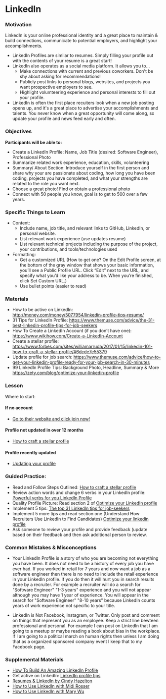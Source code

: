 # LinkedIn

### Motivation

LinkedIn is your online professional identity and a great place to maintain & build connections, communicate to potential employers, and highlight your accomplishments.

- LinkedIn Profiles are similar to resumes. Simply filling your profile out with the contents of your resume is a great start!
- LinkedIn also operates as a social media platform. It allows you to...
  - Make connections with current and previous coworkers. Don't be shy about asking for recommendations!
  - Publicly post links to personal blogs, websites, and projects you want prospective employers to see.
  - Highlight volumteering experience and personal interests to fill out your profile.
- LinkedIn is often the first place recuiters look when a new job posting opens up, and it's a great place to advertise your accomplishments and talents. You never know when a great opportunity will come along, so update your profile and news feed early and often.

### Objectives

**Participants will be able to:**

- Create a LinkedIn Profile: Name, Job Title (desired: Software Engineer), Professional Photo
- Summarize related work experience, education, skills, volunteering
- Summary/ About Section: Introduce yourself in the first person and share why your are passionate about coding, how long you have been coding, projects you have completed, and what your strengths are related to the role you want next.
- Choose a great photo! Find or obtain a professional photo
- Connect with 50 people you know, goal is to get to 500 over a few years.

### Specific Things to Learn

- Content:
  - Include name, job title, and relevant links to GitHub, LinkedIn, or personal website.
  - List relevant work experience (use updates resume)
  - List relevant technical projects including the purpose of the project, your contributions, and tools/technologies used
- Formatting:
  - Get a customized URL (How to get one? On the Edit Profile screen, at the bottom of the gray window that shows your basic information, you’ll see a Public Profile URL. Click “Edit” next to the URL, and specify what you’d like your address to be. When you’re finished, click Set Custom URL.)
  - Use bullet points (easier to read)

### Materials

- How to be active on LinkedIn: http://money.com/money/5077954/linkedin-profile-tips-resume/
- 31 Tips for LinkedIn Profile: https://www.themuse.com/advice/the-31-best-linkedin-profile-tips-for-job-seekers
- How To Create a LinkedIn Account (if you don’t have one): https://www.wikihow.com/Create-a-LinkedIn-Account
- Create a stellar profile: https://www.forbes.com/sites/williamarruda/2017/01/15/linkedin-101-how-to-craft-a-stellar-profile/#6dcde7e55379
- Update profile for job search: https://www.themuse.com/advice/how-to-get-your-linkedin-profile-ready-for-your-job-search-in-30-minutes
- 99 LinkedIn Profile Tips: Background Photo, Headline, Summary & More https://zety.com/blog/optimize-your-linkedin-profile

### Lesson

Where to start:

#### If no account

- [Go to their website and click join now!](https://www.linkedin.com)

#### Profile not updated in over 12 months

- [How to craft a stellar profile](https://www.forbes.com/sites/williamarruda/2017/01/15/linkedin-101-how-to-craft-a-stellar-profile/#6dcde7e55379)

#### Profile recently updated

- [Updating your profile](https://www.themuse.com/advice/how-to-get-your-linkedin-profile-ready-for-your-job-search-in-30-minutes)

### Guided Practice:

- Read and Follow Steps Outlined: [How to craft a stellar profile](https://www.forbes.com/sites/williamarruda/2017/01/15/linkedin-101-how-to-craft-a-stellar-profile/#6dcde7e55379)
- Review action words and change 6 verbs in your LinkedIn profile: [Powerful verbs for you LinkedIn Profile](https://www.themuse.com/advice/185-powerful-verbs-that-will-make-your-resume-awesome)
- Quality Profile Picture: Read section 2 of [Optimize your LinkedIn profile](https://zety.com/blog/optimize-your-linkedin-profile)
- Implement 5 tips: [The top 31 LinkedIn tips for job-seekers](https://www.themuse.com/advice/the-31-best-linkedin-profile-tips-for-job-seekers)
- Implement 5 more tips and read section one (Understand How Recruiters Use LinkedIn to Find Candidates) [Optimize your linkedin profile](https://zety.com/blog/optimize-your-linkedin-profile)
- Ask someone to review your profile and provide feedback (update based on their feedback and then ask additional person to review.

### Common Mistakes & Misconceptions

- Your LinkedIn Profile is a story of who you are becoming not everything you have been. It does not need to be a history of every job you have ever had. If you worked in retail for 7 years and now want a job as a software engineer then there is no need to include the retail experience in your LinkedIn profile. If you do then it will hurt you in search results done by a recruiter. For example a recruiter will do a search for "Software Engineer" "1-3 years" experience and you will not appear although you may have 1 year of experience. You will appear in the search for "Software Engineer" "8-10 years" because LinkedIn counts years of work experience not specific to your title.

- LinkedIn is Not Facebook, Instagram, or Twitter. Only post and comment on things that represent you as an employee. Keep a strict line bewteen professional and personal. For example I can post on LinkedIn that I am going to a meetup or maybe reading a book about bias in the workplace. If I am going to a political march on human rights then unless I am doing that as a organized sponsored company event I keep that to my Facebook page.

### Supplemental Materials

- [How To Build An Amazing LinkedIn Profile](https://www.freecodecamp.org/news/how-to-build-an-amazing-linkedin-profile-15-proven-tips/)
- Get active on LinkedIn: [LinkedIn profile tips](http://money.com/money/5077954/linkedin-profile-tips-resume/)
- [Resumes & LinkedIn by Cindy Hazelton](https://www.dropbox.com/scl/fi/3g9645cfn1vnd3y101c2m/GMT20230419-180048_Recording_gvo_1280x720.mp4?rlkey=095f3q9vqsykzuffu62vb6yrq&dl=0)
- [How to Use LinkedIn with Midi Rosser](https://www.dropbox.com/s/zqiqknjyou7cm2b/video1754501975.mp4?dl=0)
- [How to Use LinkedIn with Mary Wu](https://www.dropbox.com/s/8fykqpe515hjjy0/video1202994690.mp4?dl=0)